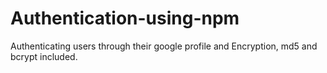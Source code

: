 # Authentication-using-npm
Authenticating users through their google profile and Encryption, md5 and bcrypt included.
